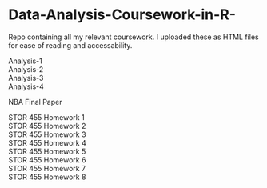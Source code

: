# Data-Analysis-Coursework-in-R-
Repo containing all my relevant coursework. I uploaded these as HTML files for ease of reading and accessability. 

Analysis-1\
Analysis-2\
Analysis-3\
Analysis-4

NBA Final Paper

STOR 455 Homework 1\
STOR 455 Homework 2\
STOR 455 Homework 3\
STOR 455 Homework 4\
STOR 455 Homework 5\
STOR 455 Homework 6\
STOR 455 Homework 7\
STOR 455 Homework 8
